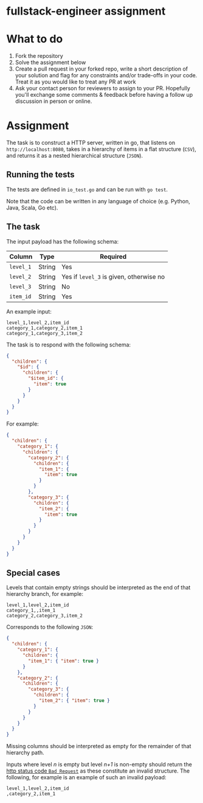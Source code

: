 # fullstack-engineer assignment

# What to do

1. Fork the repository
2. Solve the assignment below
3. Create a pull request in your forked repo, write a short description of your solution and flag for any constraints and/or trade-offs in your code. Treat it as you would like to treat any PR at work
4. Ask your contact person for reviewers to assign to your PR. Hopefully you'll exchange some comments & feedback before having a follow up discussion in person or online.

# Assignment

The task is to construct a HTTP server, written in go, that listens on `http://localhost:8080`,
takes in a hierarchy of items in a flat structure (`CSV`), and returns it as a
nested hierarchical structure (`JSON`).

## Running the tests

The tests are defined in `io_test.go` and can be run with `go test`.

Note that the code can be written in any language of choice (e.g. Python, Java, Scala, Go etc).

## The task

The input payload has the following schema:

| Column    | Type   | Required                                |
| --------- | ------ | --------------------------------------- |
| `level_1` | String | Yes                                     |
| `level_2` | String | Yes if `level_3` is given, otherwise no |
| `level_3` | String | No                                      |
| `item_id` | String | Yes                                     |

An example input:

```csv
level_1,level_2,item_id
category_1,category_2,item_1
category_1,category_3,item_2
```

The task is to respond with the following schema:

```json
{
  "children": {
    "$id": {
      "children": {
        "$item_id": {
          "item": true
        }
      }
    }
  }
}
```

For example:

```json
{
  "children": {
    "category_1": {
      "children": {
        "category_2": {
          "children": {
            "item_1": {
              "item": true
            }
          }
        },
        "category_3": {
          "children": {
            "item_2": {
              "item": true
            }
          }
        }
      }
    }
  }
}
```

## Special cases

Levels that contain empty strings should be interpreted as the end of that
hierarchy branch, for example:

```csv
level_1,level_2,item_id
category_1,,item_1
category_2,category_3,item_2
```

Corresponds to the following `JSON`:

```json
{
  "children": {
    "category_1": {
      "children": {
        "item_1": { "item": true }
      }
    },
    "category_2": {
      "children": {
        "category_3": {
          "children": {
            "item_2": { "item": true }
          }
        }
      }
    }
  }
}
```

Missing columns should be interpreted as empty for the remainder of that hierarchy path.

Inputs where level _n_ is empty but level _n+1_ is non-empty should return the
[http status code `Bad Request`][400] as these constitute an invalid structure.
The following, for example is an example of such an invalid payload:

```csv
level_1,level_2,item_id
,category_2,item_1
```

[400]: https://en.wikipedia.org/wiki/List_of_HTTP_status_codes#4xx_Client_errors
